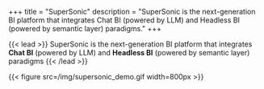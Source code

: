 +++
title = "SuperSonic"
description = "SuperSonic is the next-generation BI platform that integrates Chat BI (powered by LLM) and Headless BI (powered by semantic layer) paradigms."
+++

{{< lead >}}
SuperSonic is the next-generation BI platform that integrates **Chat BI** (powered by LLM) and **Headless BI** (powered by semantic layer) paradigms
{{< /lead >}}

{{< figure src=/img/supersonic_demo.gif width=800px >}}